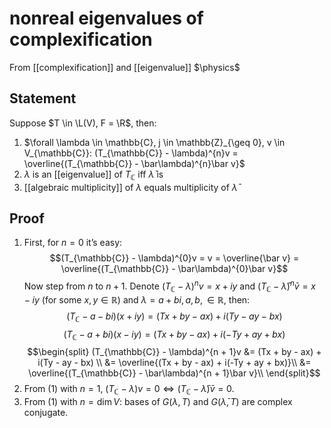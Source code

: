 # nonreal eigenvalues of complexification
From [[complexification]] and [[eigenvalue]]
$\physics$
## Statement
Suppose $T \in \L(V), F = \R$, then:
1. $\forall \lambda \in \mathbb{C}, j \in \mathbb{Z}_{\geq 0}, v \in V_{\mathbb{C}}: (T_{\mathbb{C}} - \lambda)^{n}v = \overline{(T_{\mathbb{C}} - \bar\lambda)^{n}\bar v}$
2. $\lambda$ is an [[eigenvalue]] of $T_{\mathbb{C}}$ iff $\bar \lambda$ is
3. [[algebraic multiplicity]] of $\lambda$ equals multiplicity of $\bar \lambda$

## Proof
1. First, for $n = 0$ it’s easy:
$$(T_{\mathbb{C}} - \lambda)^{0}v = v = \overline{\bar v} = \overline{(T_{\mathbb{C}} - \bar\lambda)^{0}\bar v}$$
Now step from $n$ to $n + 1$. Denote $(T_{\mathbb{C}} - \lambda)^{n}v = x + iy$ and $(T_{\mathbb{C}} - \bar \lambda)^{n}\bar v = x - iy$ (for some $x, y \in \mathbb{R}$) and $\lambda = a + bi, a, b, \in \mathbb{R}$, then:
$$(T_{\mathbb{C}} - a - bi)(x + iy) = (Tx + by - ax) + i(Ty - ay - bx)$$
$$(T_{\mathbb{C}} - a + bi)(x - iy) = (Tx + by - ax) + i(-Ty + ay + bx)$$
$$\begin{split}
(T_{\mathbb{C}} - \lambda)^{n + 1}v
&= (Tx + by - ax) + i(Ty - ay - bx) \\
&= \overline{(Tx + by - ax) + i(-Ty + ay + bx)}\\
&= \overline{(T_{\mathbb{C}} - \bar\lambda)^{n + 1}\bar v}\\
\end{split}$$
2. From (1) with $n = 1$, $(T_{\mathbb{C}} - \lambda)v = 0 \iff (T_{\mathbb{C}} - \bar \lambda) \bar v = 0$.
3. From (1) with $n = \dim V$: bases of $G(\lambda, T)$ and $G(\bar \lambda, T)$ are complex conjugate.